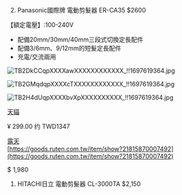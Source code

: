 2. Panasonic國際牌 電動剪髮器 ER-CA35 $2600 

【額定電壓】:100-240V  
* 配備20mm/30mm/40mm三段式切換定長配件
* 配備3/6mm、9/12mm的短髮定長配件
* 充電/交流兩用

![TB2DkCCqpXXXXawXXXXXXXXXXXX_!!1697619364.jpg]({{site.baseurl}}/pages/TB2DkCCqpXXXXawXXXXXXXXXXXX_!!1697619364.jpg)

![TB2GMqdqpXXXXcTXXXXXXXXXXXX_!!1697619364.jpg]({{site.baseurl}}/pages/TB2GMqdqpXXXXcTXXXXXXXXXXXX_!!1697619364.jpg)

![TB2H4dUqpXXXXbvXpXXXXXXXXXX_!!1697619364.jpg]({{site.baseurl}}/pages/TB2H4dUqpXXXXbvXpXXXXXXXXXX_!!1697619364.jpg)

[天貓](https://detail.tmall.com/item.htm?spm=a211ha.10565794.0.0.480f56d3oxSABa&id=26794212269&skuId=30885574055)

¥ 299.00  约 TWD1347

[露天](https://goods.ruten.com.tw/item/show?21310179595597)  
[https://goods.ruten.com.tw/item/show?21815870007492](https://goods.ruten.com.tw/item/show?21815870007492)

$ 1,980


1. HITACHI日立 電動剪髮器 CL-3000TA $2,150
